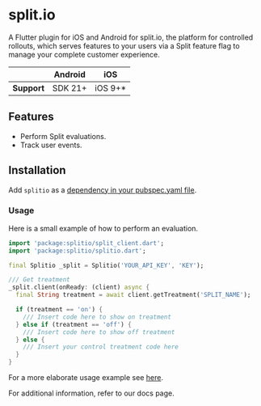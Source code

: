 # split.io

<?code-excerpt path-base="excerpts/packages/camera_example"?>

A Flutter plugin for iOS and Android for split.io, the platform for controlled rollouts, which serves features to your users via a Split feature flag to manage your complete customer experience.

|                | Android | iOS      |
|----------------|---------|----------|
| **Support**    | SDK 21+ | iOS 9+* |

## Features

* Perform Split evaluations.
* Track user events.

## Installation

Add `splitio` as a [dependency in your pubspec.yaml file](https://flutter.dev/using-packages/).

### Usage

Here is a small example of how to perform an evaluation.

```dart
import 'package:splitio/split_client.dart';
import 'package:splitio/splitio.dart';

final Splitio _split = Splitio('YOUR_API_KEY', 'KEY');

/// Get treatment
_split.client(onReady: (client) async {
  final String treatment = await client.getTreatment('SPLIT_NAME');

  if (treatment == 'on') {
    /// Insert code here to show on treatment
  } else if (treatment == 'off') {
    /// Insert code here to show off treatment
  } else {
    /// Insert your control treatment code here
  }
}
```

For a more elaborate usage example see [here](https://github.com/splitio/flutter-sdk-plugin/blob/main/example/lib/main.dart).

For additional information, refer to our docs page.
